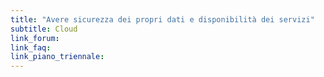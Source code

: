 ```yaml
---
title: "Avere sicurezza dei propri dati e disponibilità dei servizi"
subtitle: Cloud
link_forum:
link_faq:
link_piano_triennale:
---
```

